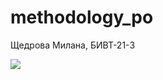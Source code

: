 # methodology_po
Щедрова Милана, БИВТ-21-3

<a href="https://codeclimate.com/github/n01rdwind/methodology_po/maintainability"><img src="https://api.codeclimate.com/v1/badges/077ee5aca782569d5513/maintainability" /></a>
